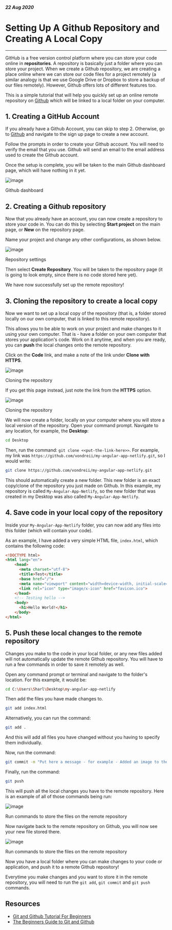 <div class="article">
<!--- ----------------- -->

##### 22 Aug 2020
# Setting Up A Github Repository and Creating A Local Copy
___

GitHub is a free version control platform where you can store your code online in **repositories**. A repository is basically just a folder where you can store your project. 
When we create a Github repository, we are creating a place online where we can store our code files for a project remotely (a similar analogy is that we use Google Drive or Dropbox to store a backup of our files remotely).
However, Github offers lots of different features too.

<div class="pb-3"></div>

This is a simple tutorial that will help you quickly set up an online remote repository on <a class="cyanLink" href="https://github.com/">Github</a> which will be linked to a local folder on your computer.

<div class="pb-3"></div>

## **1. Creating a GitHub Account**

<div class="pb-3"></div>

If you already have a Github Account, you can skip to step 2. Otherwise, go to <a class="cyanLink" href="https://github.com/">Github</a> and navigate to the sign up page to create a new account.

<div class="pb-3"></div>

Follow the prompts in order to create your Github account. You will need to verify the email that you use. Github will send an email to the email address used to create the Github account.

<div class="pb-3"></div>

Once the setup is complete, you will be taken to the main Github dashboard page, which will have nothing in it yet.

<div class="pb-3"></div>

<!-- ----------- Image ----------- -->
<div class="image-container">
    <img src="./assets/blog/images/settingUpASimpleGithubRemoteAndLocalRepository/1.jpg" loading="lazy" alt="image" class="image-full"/>
	<div class="image-description"><p>Github dashboard</p></div>
</div>
<!-- ----------------------------- -->

<div class="pb-3"></div>

## **2. Creating a Github repository**

<div class="pb-3"></div>

Now that you already have an account, you can now create a repository to store your code in.
You can do this by selecting **Start project** on the main page, or **New** on the repository page.

<div class="pb-3"></div>

Name your project and change any other configurations, as shown below.

<div class="pb-3"></div>

<!-- ----------- Image ----------- -->
<div class="image-container">
    <img src="./assets/blog/images/settingUpASimpleGithubRemoteAndLocalRepository/2.jpg" loading="lazy" alt="image" class="image-full"/>
	<div class="image-description"><p>Repository settings</p></div>
</div>
<!-- ----------------------------- -->

<div class="pb-3"></div>

Then select **Create Repository**. You will be taken to the repository page (it is going to look empty, since there is no code stored here yet).

<div class="pb-3"></div>

We have now successfully set up the remote repository!

<div class="pb-3"></div>

## **3. Cloning the repository to create a local copy**

<div class="pb-3"></div>

Now we want to set up a local copy of the repository (that is, a folder stored locally on our own computer, that is linked to this remote repository).

<div class="pb-3"></div>

This allows you to be able to work on your project and make changes to it using your own computer.
That is - have a folder on your own computer that stores your application's code. Work on it anytime, and when you are ready, you can **push** the local changes onto the remote repository.

<div class="pb-3"></div>

Click on the **Code** link, and make a note of the link under **Clone with HTTPS**.

<div class="pb-3"></div>

<!-- ----------- Image ----------- -->
<div class="image-container">
    <img src="./assets/blog/images/settingUpASimpleGithubRemoteAndLocalRepository/3.jpg" loading="lazy" alt="image" class="image-full"/>
	<div class="image-description"><p>Cloning the repository</p></div>
</div>
<!-- ----------------------------- -->

<div class="pb-3"></div>

If you get this page instead, just note the link from the **HTTPS** option.

<div class="pb-3"></div>

<!-- ----------- Image ----------- -->
<div class="image-container">
    <img src="./assets/blog/images/settingUpASimpleGithubRemoteAndLocalRepository/4.PNG" loading="lazy" alt="image" class="image-full"/>
	<div class="image-description"><p>Cloning the repository</p></div>
</div>
<!-- ----------------------------- -->

<div class="pb-3"></div>

We will now create a folder, locally on your computer where you will store a local version of the repository.
Open your command prompt. Navigate to any location, for example, the **Desktop**:

<div class="pb-3"></div>

<!-- ----------- Code ----------- -->
```Bash
cd Desktop

```
<!-- ----------------------------- -->

<div class="pb-3"></div>

Then, run the command: `git clone <<put-the-link-here>>`. For example, my link was `https://github.com/vondreii/my-angular-app-netlify.git`, so I would write:

<div class="pb-3"></div>

<!-- ----------- Code ----------- -->
```Bash
git clone https://github.com/vondreii/my-angular-app-netlify.git

```
<!-- ----------------------------- -->

<div class="pb-3"></div>

This should automatically create a new folder. This new folder is an exact copy/clone of the repository you just made on Github. 
In this example, my repository is called `My-Angular-App-Netlify`, so the new folder that was created in my Desktop was also called `My-Angular-App-Netlify`.

<div class="pb-3"></div>

## **4. Save code in your local copy of the repository**

<div class="pb-3"></div>

Inside your `My-Angular-App-Netlify` folder, you can now add any files into this folder (which will contain your code).

<div class="pb-3"></div>

As an example, I have added a very simple HTML file, `index.html`, which contains the following code:

<div class="pb-3"></div>

<!-- ----------- Code ----------- -->
```HTML
<!DOCTYPE html>
<html lang="en">
	<head>
	  <meta charset="utf-8">
	  <title>Test</title>
	  <base href="/">
	  <meta name="viewport" content="width=device-width, initial-scale=1">
	  <link rel="icon" type="image/x-icon" href="favicon.ico">
	</head>
	<!-- Testing hello -->
	<body>
	  <h1>Hello World!</h1>
	</body>
</html>

```
<!-- ----------------------------- -->

<div class="pb-3"></div>

## **5. Push these local changes to the remote repository**

<div class="pb-3"></div>

Changes you make to the code in your local folder, or any new files added will not automatically update the remote Github repository. 
You will have to run a few commands in order to save it remotely as well.

<div class="pb-3"></div>

Open any command prompt or terminal and navigate to the folder's location. For this example, it would be:

<div class="pb-3"></div>

<!-- ----------- Code ----------- -->
```Bash
cd C:\Users\Sharl\Desktop\my-angular-app-netlify

```
<!-- ----------------------------- -->

<div class="pb-3"></div>

Then add the files you have made changes to.

<div class="pb-3"></div>

<!-- ----------- Code ----------- -->
```Bash
git add index.html

```
<!-- ----------------------------- -->

<div class="pb-3"></div>

Alternatively, you can run the command:

<div class="pb-3"></div>

<!-- ----------- Code ----------- -->
```Bash
git add .

```
<!-- ----------------------------- -->

<div class="pb-3"></div>

And this will add all files you have changed without you having to specify them individually.
 
<div class="pb-3"></div>

Now, run the command: 

<div class="pb-3"></div>

<!-- ----------- Code ----------- -->
```Bash
git commit -m "Put here a message - for example - Added an image to the html page"

```
<!-- ----------------------------- -->

<div class="pb-3"></div>

Finally, run the command:

<div class="pb-3"></div>

<!-- ----------- Code ----------- -->
```Bash
git push

```
<!-- ----------------------------- -->

<div class="pb-3"></div>

This will push all the local changes you have to the remote repository. Here is an example of all of those commands being run:

<div class="pb-3"></div>

<!-- ----------- Image ----------- -->
<div class="image-container">
    <img src="./assets/blog/images/settingUpASimpleGithubRemoteAndLocalRepository/5.PNG" loading="lazy" alt="image" class="image-full"/>
	<div class="image-description"><p>Run commands to store the files on the remote repository</p></div>
</div>
<!-- ----------------------------- -->

<div class="pb-3"></div>

Now navigate back to the remote repository on Github, you will now see your new file stored there.

<div class="pb-3"></div>

<!-- ----------- Image ----------- -->
<div class="image-container">
    <img src="./assets/blog/images/settingUpASimpleGithubRemoteAndLocalRepository/6.jpg" loading="lazy" alt="image" class="image-full"/>
	<div class="image-description"><p>Run commands to store the files on the remote repository</p></div>
</div>
<!-- ----------------------------- -->

<div class="pb-3"></div>

Now you have a local folder where you can make changes to your code or application, and push it to a remote Github repository! 

<div class="pb-3"></div>

Everytime you make changes and you want to store it in the remote repository, you will need to run the `git add`, `git commit` and `git push` commands.
	 
<div class="pb-3"></div>

## **Resources**

<div class="pb-3"></div>

* <a class="cyanLink" href="https://product.hubspot.com/blog/git-and-github-tutorial-for-beginners">Git and Github Tutorial For Beginners</a>
* <a class="cyanLink" href="https://www.freecodecamp.org/news/the-beginners-guide-to-git-github/">The Beginners Guide to Git and Github</a>

<div class="pb-3"></div>

<!--- ----------------- -->
</div>
